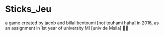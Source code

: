 # Sticks_Jeu
a game created by jacob and billal bentoumi [not touhami haha] in 2016, as an assignment in 1st year of university MI [univ de Msila]  🤣🤣
